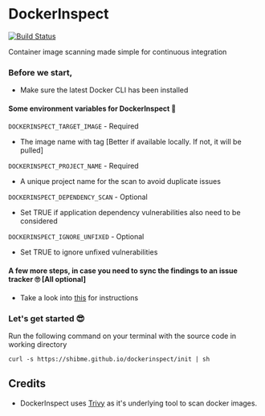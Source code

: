 # DockerInspect
[![Build Status](https://gitlab.com/shibme/dockerinspect/badges/master/pipeline.svg)](https://gitlab.com/shibme/dockerinspect/pipelines)

Container image scanning made simple for continuous integration

### Before we start,
- Make sure the latest Docker CLI has been installed

#### Some environment variables for DockerInspect 😬
`DOCKERINSPECT_TARGET_IMAGE` - Required
- The image name with tag [Better if available locally. If not, it will be pulled]

`DOCKERINSPECT_PROJECT_NAME` - Required
- A unique project name for the scan to avoid duplicate issues

`DOCKERINSPECT_DEPENDENCY_SCAN` - Optional
- Set TRUE if application dependency vulnerabilities also need to be considered

`DOCKERINSPECT_IGNORE_UNFIXED` - Optional
- Set TRUE to ignore unfixed vulnerabilities
 
#### A few more steps, in case you need to sync the findings to an issue tracker 🙄 [All optional]
- Take a look into [this](https://gitlab.com/shibme/steward/-/blob/master/README.md#configuration-for-consumers) for instructions

### Let's get started 😎
Run the following command on your terminal with the source code in working directory
```
curl -s https://shibme.github.io/dockerinspect/init | sh
```

## Credits
- DockerInspect uses [Trivy](https://github.com/aquasecurity/trivy) as it's underlying tool to scan docker images.